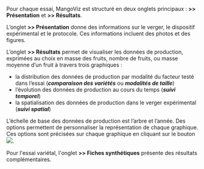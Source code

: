 Pour chaque essai, MangoViz est structuré en deux onglets principaux : **>> Présentation** et **>> Résultats**.

L’onglet **>> Présentation** donne des informations sur le verger, le dispositif expérimental et le protocole. Ces informations incluent des photos et des figures. 

L’onglet **>> Résultats** permet de visualiser les données de production, exprimées au choix en masse des fruits, nombre de fruits, ou masse moyenne d’un fruit à travers trois graphiques : 
- la distribution des données de production par modalité du facteur testé dans l’essai (***comparaison des variétés*** ou ***modalités de taille***)
- l’évolution des données de production au cours du temps (***suivi temporel***)
- la spatialisation des données de production dans le verger expérimental (***suivi spatial***)

L’échelle de base des données de production est l’arbre et l’année. Des options permettent de personnaliser la représentation de chaque graphique. Ces options sont précisées sur chaque graphique en cliquant sur le bouton ![](circle-question-regular.png).

Pour l'essai variétal, l'onglet **>> Fiches synthétiques** présente des résultats complémentaires.

